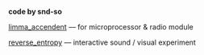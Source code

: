 
 **code by snd-so**

[limma_accendent](https://snd-so.github.io/limma_ascendant/) –– for microprocessor & radio module 

[reverse_entropy](https://snd-so.github.io/reverse_entropy/) –– interactive sound / visual experiment


